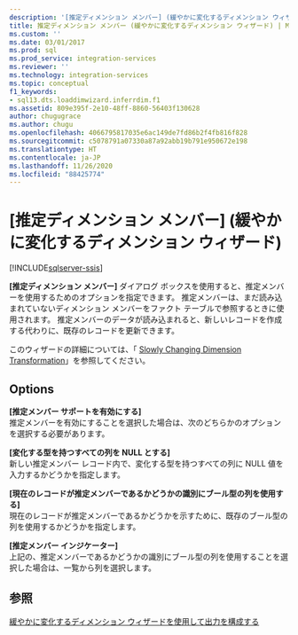 ```yaml
---
description: '[推定ディメンション メンバー] (緩やかに変化するディメンション ウィザード)'
title: 推定ディメンション メンバー (緩やかに変化するディメンション ウィザード) | Microsoft Docs
ms.custom: ''
ms.date: 03/01/2017
ms.prod: sql
ms.prod_service: integration-services
ms.reviewer: ''
ms.technology: integration-services
ms.topic: conceptual
f1_keywords:
- sql13.dts.loaddimwizard.inferrdim.f1
ms.assetid: 809e395f-2e10-48ff-8860-56403f130628
author: chugugrace
ms.author: chugu
ms.openlocfilehash: 4066795817035e6ac149de7fd86b2f4fb816f828
ms.sourcegitcommit: c5078791a07330a87a92abb19b791e950672e198
ms.translationtype: HT
ms.contentlocale: ja-JP
ms.lasthandoff: 11/26/2020
ms.locfileid: "88425774"
---
```

# <a name="inferred-dimension-members-slowly-changing-dimension-wizard"></a>[推定ディメンション メンバー] (緩やかに変化するディメンション ウィザード)

[!INCLUDE[sqlserver-ssis](../../../includes/applies-to-version/sqlserver-ssis.md)]


  **[推定ディメンション メンバー]** ダイアログ ボックスを使用すると、推定メンバーを使用するためのオプションを指定できます。 推定メンバーは、まだ読み込まれていないディメンション メンバーをファクト テーブルで参照するときに使用されます。 推定メンバーのデータが読み込まれると、新しいレコードを作成する代わりに、既存のレコードを更新できます。  
  
 このウィザードの詳細については、「 [Slowly Changing Dimension Transformation](../../../integration-services/data-flow/transformations/slowly-changing-dimension-transformation.md)」を参照してください。  
  
## <a name="options"></a>Options  
 **[推定メンバー サポートを有効にする]**  
 推定メンバーを有効にすることを選択した場合は、次のどちらかのオプションを選択する必要があります。  
  
 **[変化する型を持つすべての列を NULL とする]**  
 新しい推定メンバー レコード内で、変化する型を持つすべての列に NULL 値を入力するかどうかを指定します。  
  
 **[現在のレコードが推定メンバーであるかどうかの識別にブール型の列を使用する]**  
 現在のレコードが推定メンバーであるかどうかを示すために、既存のブール型の列を使用するかどうかを指定します。  
  
 **[推定メンバー インジケーター]**  
 上記の、推定メンバーであるかどうかの識別にブール型の列を使用することを選択した場合は、一覧から列を選択します。  
  
## <a name="see-also"></a>参照  
 [緩やかに変化するディメンション ウィザードを使用して出力を構成する](../../../integration-services/data-flow/transformations/configure-outputs-using-the-slowly-changing-dimension-wizard.md)  
  
  
